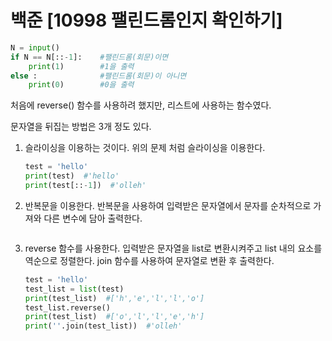 # 백준 [10998 팰린드롬인지 확인하기]
```python
N = input()
if N == N[::-1]:    #팰린드롬(회문)이면
    print(1)        #1을 출력
else :              #팰린드롬(회문)이 아니면
    print(0)        #0을 출력
```

처음에 reverse() 함수를 사용하려 했지만, 리스트에 사용하는 함수였다.

문자열을 뒤집는 방법은 3개 정도 있다.
1. 슬라이싱을 이용하는 것이다.
   위의 문제 처럼 슬라이싱을 이용한다.
   ```python
   test = 'hello'
   print(test)  #'hello'
   print(test[::-1])  #'olleh'
   ```
2. 반복문을 이용한다.
   반복문을 사용하여 입력받은 문자열에서 문자를 순차적으로 가져와 다른 변수에 담아 출력한다.
   ```python
3. reverse 함수를 사용한다.
   입력받은 문자열을 list로 변환시켜주고 list 내의 요소를 역순으로 정렬한다.
   join 함수를 사용하여 문자열로 변환 후 출력한다.
   ```python
   test = 'hello'
   test_list = list(test)
   print(test_list)  #['h','e','l','l','o']
   test_list.reverse()
   print(test_list)  #['o','l','l','e','h']
   print(''.join(test_list))  #'olleh'
   ```
